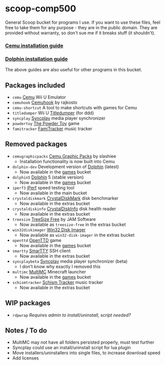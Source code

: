 # scoop-comp500
General Scoop bucket for programs I use. If you want to use these files, feel free to take them for any purpose - they are in the public domain. They are provided without warranty, so don't sue me if it breaks stuff (it shouldn't).

### [Cemu installation guide](https://github.com/comp500/scoop-comp500/wiki/Cemu-installation-guide-with-Scoop)
### [Dolphin installation guide](https://github.com/comp500/scoop-comp500/wiki/Dolphin-installation-guide-with-Scoop)
The above guides are also useful for other programs in this bucket.

## Packages included
- `cemu` [Cemu](http://cemu.info/) Wii U Emulator
- `cemuhook` [Cemuhook](https://cemuhook.sshnuke.net/) by rajkosto
- `cemu-shortcut` A tool to make shortcuts with games for Cemu
- `titledumper` Wii U [Titledumper](https://gbatemp.net/threads/ddd-wiiu-title-dumper.418492/) (for ddd)
- `syncplay` [Syncplay](http://syncplay.pl/) media player synchronizer
- `powdertoy` [The Powder Toy](http://powdertoy.co.uk/) game
- `famitracker` [FamiTracker](http://famitracker.com/index.php) music tracker

## Removed packages
- `cemugraphicpacks` [Cemu Graphic Packs](https://github.com/slashiee/cemu_graphic_packs) by slashiee
	- Installation functionality is now built into Cemu
- `dolphin-dev` Development version of [Dolphin](https://dolphin-emu.org/) (latest)
	- Now available in the [games](https://github.com/Calinou/scoop-games) bucket
- `dolphin5` [Dolphin](https://dolphin-emu.org/) 5 (stable version)
	- Now available in the [games](https://github.com/Calinou/scoop-games) bucket
- `iperf3` [iPerf](https://iperf.fr/) speed testing tool
	- Now available in the main bucket
- `crystaldiskmark` [CrystalDiskMark](http://crystalmark.info/en/software/crystaldiskmark/) disk benchmarker
	- Now available in the extras bucket
- `crystaldiskinfo` [CrystalDiskInfo](http://crystalmark.info/en/software/crystaldiskinfo/) disk health reader
	- Now available in the extras bucket
- `treesize` [TreeSize Free](https://jam-software.com/treesize_free/) by JAM Software
	- Now available as `treesize-free` in the extras bucket
- `win32diskimager` [Win32 Disk Imager](https://sourceforge.net/projects/win32diskimager/)
	- Now available as `win32-disk-imager` in the extras bucket
- `openttd` [OpenTTD](https://www.openttd.org/en/) game
	- Now available in the [games](https://github.com/Calinou/scoop-games) bucket
- `smartty` [SmarTTY](http://smartty.sysprogs.com/) SSH client
	- Now available in the extras bucket
- `syncplaybeta` [Syncplay](http://syncplay.pl/) media player synchronizer (beta)
	- I don't know why exactly I removed this
- `multimc` [MultiMC](https://multimc.org/) Minecraft launcher
	- Now available in the [games](https://github.com/Calinou/scoop-games) bucket
- `schismtracker` [Schism Tracker](http://schismtracker.org/) music tracker
	- Now available in the extras bucket

## WIP packages
- `rdpwrap` *Requires admin to install/uninstall, script needed?*

## Notes / To do
- MultiMC may not have all folders persisted properly, must test further
- Syncplay could use an install/uninstall script for lua plugin
- Move installers/uninstallers into single files, to increase download speed
- Add licenses
